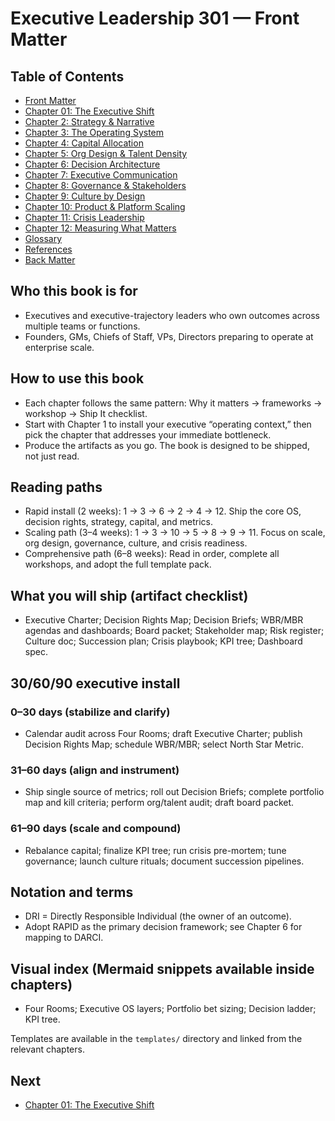 # Executive Leadership 301 — Front Matter

## Table of Contents
- [Front Matter](executive_leadership_301_front_matter.md)
- [Chapter 01: The Executive Shift](chapter-01-the-executive-shift.md)
- [Chapter 2: Strategy & Narrative](executive_leadership_301_chapter_02.md)
- [Chapter 3: The Operating System](executive_leadership_301_chapter_03.md)
- [Chapter 4: Capital Allocation](executive_leadership_301_chapter_04.md)
- [Chapter 5: Org Design & Talent Density](executive_leadership_301_chapter_05.md)
- [Chapter 6: Decision Architecture](executive_leadership_301_chapter_06.md)
- [Chapter 7: Executive Communication](executive_leadership_301_chapter_07.md)
- [Chapter 8: Governance & Stakeholders](executive_leadership_301_chapter_08.md)
- [Chapter 9: Culture by Design](executive_leadership_301_chapter_09.md)
- [Chapter 10: Product & Platform Scaling](executive_leadership_301_chapter_10.md)
- [Chapter 11: Crisis Leadership](executive_leadership_301_chapter_11.md)
- [Chapter 12: Measuring What Matters](executive_leadership_301_chapter_12.md)
- [Glossary](executive_leadership_301_glossary.md)
- [References](executive_leadership_301_references.md)
- [Back Matter](executive_leadership_301_back_matter.md)

## Who this book is for
- Executives and executive-trajectory leaders who own outcomes across multiple teams or functions.
- Founders, GMs, Chiefs of Staff, VPs, Directors preparing to operate at enterprise scale.

## How to use this book
- Each chapter follows the same pattern: Why it matters → frameworks → workshop → Ship It checklist.
- Start with Chapter 1 to install your executive “operating context,” then pick the chapter that addresses your immediate bottleneck.
- Produce the artifacts as you go. The book is designed to be shipped, not just read.

## Reading paths
- Rapid install (2 weeks): 1 → 3 → 6 → 2 → 4 → 12. Ship the core OS, decision rights, strategy, capital, and metrics.
- Scaling path (3–4 weeks): 1 → 3 → 10 → 5 → 8 → 9 → 11. Focus on scale, org design, governance, culture, and crisis readiness.
- Comprehensive path (6–8 weeks): Read in order, complete all workshops, and adopt the full template pack.

## What you will ship (artifact checklist)
- Executive Charter; Decision Rights Map; Decision Briefs; WBR/MBR agendas and dashboards; Board packet; Stakeholder map; Risk register; Culture doc; Succession plan; Crisis playbook; KPI tree; Dashboard spec.

## 30/60/90 executive install
### 0–30 days (stabilize and clarify)
- Calendar audit across Four Rooms; draft Executive Charter; publish Decision Rights Map; schedule WBR/MBR; select North Star Metric.

### 31–60 days (align and instrument)
- Ship single source of metrics; roll out Decision Briefs; complete portfolio map and kill criteria; perform org/talent audit; draft board packet.

### 61–90 days (scale and compound)
- Rebalance capital; finalize KPI tree; run crisis pre-mortem; tune governance; launch culture rituals; document succession pipelines.

## Notation and terms
- DRI = Directly Responsible Individual (the owner of an outcome).
- Adopt RAPID as the primary decision framework; see Chapter 6 for mapping to DARCI.

## Visual index (Mermaid snippets available inside chapters)
- Four Rooms; Executive OS layers; Portfolio bet sizing; Decision ladder; KPI tree.

Templates are available in the `templates/` directory and linked from the relevant chapters.

## Next
- [Chapter 01: The Executive Shift](chapter-01-the-executive-shift.md)


